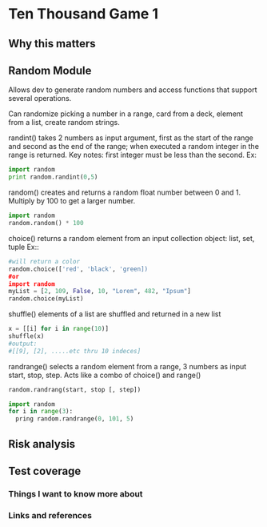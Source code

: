 # Ten Thousand Game 1

## Why this matters

## Random Module

Allows dev to generate random numbers and access functions that support several operations.

Can randomize picking a number in a range, card from a deck, element from a list, create random strings.

randint() takes 2 numbers as input argument, first as the start of the range and second as the end of the range; when executed a random integer in the range is returned.  Key notes:  first integer must be less than the second.  Ex:  

```python
import random
print random.randint(0,5)
```

random()  creates and returns a random float number between 0 and 1.  Multiply by 100 to get a larger number.

```python
import random
random.random() * 100
```

choice()  returns a random element from an input collection object: list, set, tuple  Ex::

```python
#will return a color
random.choice(['red', 'black', 'green])  
#or
import random
myList = [2, 109, False, 10, "Lorem", 482, "Ipsum"]
random.choice(myList)
```

shuffle()  elements of a list are shuffled and returned in a new list

```python
x = [[i] for i in range(10)]
shuffle(x)
#output:
#[[9], [2], .....etc thru 10 indeces]
```

randrange()  selects a random element from a range, 3 numbers as input start, stop, step.  Acts like a combo of choice() and range()

```python
random.randrang(start, stop [, step])

import random
for i in range(3):
  pring random.randrange(0, 101, 5)
  ```

## Risk analysis

## Test coverage

### Things I want to know more about

### Links and references
